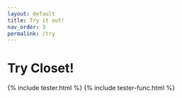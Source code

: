 ```yaml
---
layout: default
title: Try it out!
nav_order: 3
permalink: /try
---
```


# Try Closet!


{% include tester.html %}
{% include tester-func.html %}
